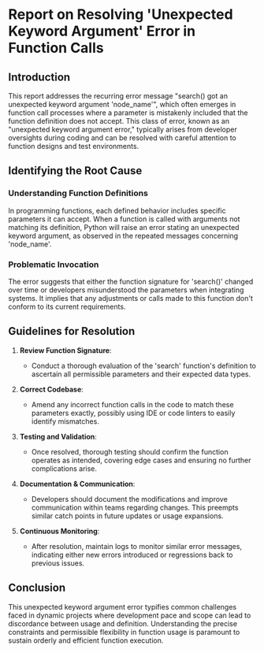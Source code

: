 # Report on Resolving 'Unexpected Keyword Argument' Error in Function Calls

## Introduction

This report addresses the recurring error message "search() got an unexpected keyword argument 'node_name'", which often emerges in function call processes where a parameter is mistakenly included that the function definition does not accept. This class of error, known as an "unexpected keyword argument error," typically arises from developer oversights during coding and can be resolved with careful attention to function designs and test environments.

## Identifying the Root Cause

### Understanding Function Definitions

In programming functions, each defined behavior includes specific parameters it can accept. When a function is called with arguments not matching its definition, Python will raise an error stating an unexpected keyword argument, as observed in the repeated messages concerning 'node_name'.

### Problematic Invocation

The error suggests that either the function signature for 'search()' changed over time or developers misunderstood the parameters when integrating systems. It implies that any adjustments or calls made to this function don't conform to its current requirements.

## Guidelines for Resolution

1. **Review Function Signature**:
   - Conduct a thorough evaluation of the 'search' function's definition to ascertain all permissible parameters and their expected data types.

2. **Correct Codebase**:
   - Amend any incorrect function calls in the code to match these parameters exactly, possibly using IDE or code linters to easily identify mismatches.

3. **Testing and Validation**:
   - Once resolved, thorough testing should confirm the function operates as intended, covering edge cases and ensuring no further complications arise.

4. **Documentation & Communication**:
   - Developers should document the modifications and improve communication within teams regarding changes. This preempts similar catch points in future updates or usage expansions.

5. **Continuous Monitoring**:
   - After resolution, maintain logs to monitor similar error messages, indicating either new errors introduced or regressions back to previous issues.

## Conclusion

This unexpected keyword argument error typifies common challenges faced in dynamic projects where development pace and scope can lead to discordance between usage and definition. Understanding the precise constraints and permissible flexibility in function usage is paramount to sustain orderly and efficient function execution.

